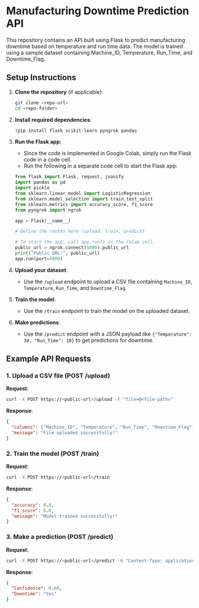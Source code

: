# Manufacturing Downtime Prediction API

This repository contains an API built using Flask to predict manufacturing downtime based on temperature and run time data. The model is trained using a sample dataset containing Machine_ID, Temperature, Run_Time, and Downtime_Flag.

## Setup Instructions

1. **Clone the repository** (if applicable):
    ```bash
    git clone <repo-url>
    cd <repo-folder>
    ```

2. **Install required dependencies**:
    ```bash
    !pip install flask scikit-learn pyngrok pandas
    ```

3. **Run the Flask app**:
    - Since the code is implemented in Google Colab, simply run the Flask code in a code cell.
    - Run the following in a separate code cell to start the Flask app:
    ```python
    from flask import Flask, request, jsonify
    import pandas as pd
    import pickle
    from sklearn.linear_model import LogisticRegression
    from sklearn.model_selection import train_test_split
    from sklearn.metrics import accuracy_score, f1_score
    from pyngrok import ngrok

    app = Flask(__name__)

    # Define the routes here (upload, train, predict)

    # To start the app, call app.run() in the Colab cell.
    public_url = ngrok.connect(5000).public_url
    print("Public URL:", public_url)
    app.run(port=5000)
    ```

4. **Upload your dataset**:
    - Use the `/upload` endpoint to upload a CSV file containing `Machine_ID`, `Temperature`, `Run_Time`, and `Downtime_Flag`.

5. **Train the model**:
    - Use the `/train` endpoint to train the model on the uploaded dataset.

6. **Make predictions**:
    - Use the `/predict` endpoint with a JSON payload like `{"Temperature": 30, "Run_Time": 10}` to get predictions for downtime.

## Example API Requests

### 1. Upload a CSV file (POST /upload)
**Request**:
```bash
curl -X POST https://<public-url>/upload -F "file=@<file-path>"
```

**Response**:
```json
{
  "columns": ["Machine_ID", "Temperature", "Run_Time", "Downtime_Flag"],
  "message": "File uploaded successfully!"
}
```

### 2. Train the model (POST /train)
**Request**:
```bash
curl -X POST https://<public-url>/train
```

**Response**:
```json
{
  "accuracy": 0.8,
  "f1_score": 0.0,
  "message": "Model trained successfully!"
}
```

### 3. Make a prediction (POST /predict)
**Request**:
```bash
curl -X POST https://<public-url>/predict -H "Content-Type: application/json" -d "{\"Temperature\": 30, \"Run_Time\": 10}"
```

**Response**:
```json
{
  "Confidence": 0.68,
  "Downtime": "Yes"
}
```

